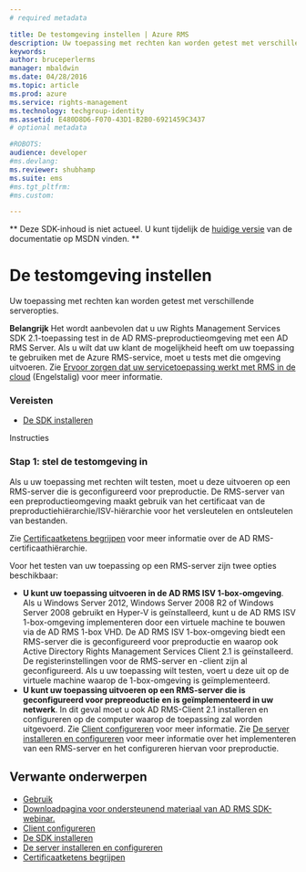 ```yaml
---
# required metadata

title: De testomgeving instellen | Azure RMS
description: Uw toepassing met rechten kan worden getest met verschillende serveropties.
keywords:
author: bruceperlerms
manager: mbaldwin
ms.date: 04/28/2016
ms.topic: article
ms.prod: azure
ms.service: rights-management
ms.technology: techgroup-identity
ms.assetid: E480D8D6-F070-43D1-B2B0-6921459C3437
# optional metadata

#ROBOTS:
audience: developer
#ms.devlang:
ms.reviewer: shubhamp
ms.suite: ems
#ms.tgt_pltfrm:
#ms.custom:

---
```

** Deze SDK-inhoud is niet actueel. U kunt tijdelijk de [huidige versie](https://msdn.microsoft.com/library/windows/desktop/hh535290(v=vs.85).aspx) van de documentatie op MSDN vinden. **
# De testomgeving instellen

Uw toepassing met rechten kan worden getest met verschillende serveropties.

**Belangrijk** Het wordt aanbevolen dat u uw Rights Management Services SDK 2.1-toepassing test in de AD RMS-preproductieomgeving met een AD RMS Server. Als u wilt dat uw klant de mogelijkheid heeft om uw toepassing te gebruiken met de Azure RMS-service, moet u tests met die omgeving uitvoeren. Zie [Ervoor zorgen dat uw servicetoepassing werkt met RMS in de cloud](how-to-use-file-api-with-aadrm-cloud.md) (Engelstalig) voor meer informatie.

 

### Vereisten

-   [De SDK installeren](create-your-first-rights-aware-application.md)

Instructies

### Stap 1: stel de testomgeving in

Als u uw toepassing met rechten wilt testen, moet u deze uitvoeren op een RMS-server die is geconfigureerd voor preproductie. De RMS-server van een preproductieomgeving maakt gebruik van het certificaat van de preproductiehiërarchie/ISV-hiërarchie voor het versleutelen en ontsleutelen van bestanden.

Zie [Certificaatketens begrijpen](understanding-certificate-chains.md) voor meer informatie over de AD RMS-certificaathiërarchie.

Voor het testen van uw toepassing op een RMS-server zijn twee opties beschikbaar:

-   **U kunt uw toepassing uitvoeren in de AD RMS ISV 1-box-omgeving**. Als u Windows Server 2012, Windows Server 2008 R2 of Windows Server 2008 gebruikt en Hyper-V is geïnstalleerd, kunt u de AD RMS ISV 1-box-omgeving implementeren door een virtuele machine te bouwen via de AD RMS 1-box VHD. De AD RMS ISV 1-box-omgeving biedt een RMS-server die is geconfigureerd voor preproductie en waarop ook Active Directory Rights Management Services Client 2.1 is geïnstalleerd. De registerinstellingen voor de RMS-server en -client zijn al geconfigureerd. Als u uw toepassing wilt testen, voert u deze uit op de virtuele machine waarop de 1-box-omgeving is geïmplementeerd.
-   **U kunt uw toepassing uitvoeren op een RMS-server die is geconfigureerd voor prepreoductie en is geïmplementeerd in uw netwerk**. In dit geval moet u ook AD RMS-Client 2.1 installeren en configureren op de computer waarop de toepassing zal worden uitgevoerd. Zie [Client configureren](how-to-configure-the-ad-rms-client-2-0.md) voor meer informatie. Zie [De server installeren en configureren](how-to-install-and-configure-an-rms-server.md) voor meer informatie over het implementeren van een RMS-server en het configureren hiervan voor preproductie.

## Verwante onderwerpen

* [Gebruik](how-to-use-msipc.md)
* [Downloadpagina voor ondersteunend materiaal van AD RMS SDK-webinar.](https://connect.microsoft.com/site1170/Downloads/DownloadDetails.aspx?DownloadID=42440)
* [Client configureren](how-to-configure-the-ad-rms-client-2-0.md)
* [De SDK installeren](create-your-first-rights-aware-application.md)
* [De server installeren en configureren](how-to-install-and-configure-an-rms-server.md)
* [Certificaatketens begrijpen](understanding-certificate-chains.md)
 

 





<!--HONumber=Jun16_HO1-->


